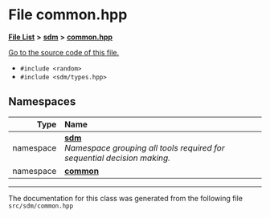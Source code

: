 
<NavBar active_item_id="2"/>

# File common.hpp


[**File List**](files.md) **>** [**sdm**](dir_ae1b8d8c3d2627954ba53c22978558f0.md) **>** [**common.hpp**](common_8hpp.md)

[Go to the source code of this file.](common_8hpp_source.md)



* `#include <random>`
* `#include <sdm/types.hpp>`









## Namespaces

| Type | Name |
| ---: | :--- |
| namespace | [**sdm**](namespacesdm.md) <br>_Namespace grouping all tools required for sequential decision making._  |
| namespace | [**common**](namespacesdm_1_1common.md) <br> |















------------------------------
The documentation for this class was generated from the following file `src/sdm/common.hpp`